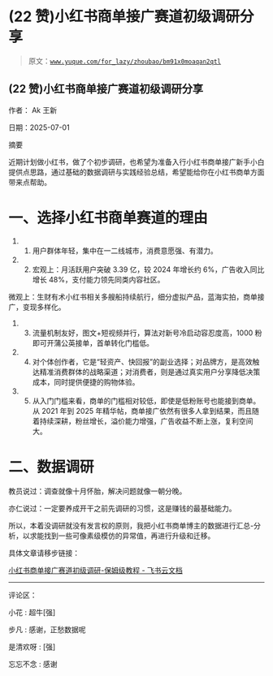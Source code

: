 # (22 赞)小红书商单接广赛道初级调研分享

> 原文：[`www.yuque.com/for_lazy/zhoubao/bm91x0moaqan2qtl`](https://www.yuque.com/for_lazy/zhoubao/bm91x0moaqan2qtl)

## (22 赞)小红书商单接广赛道初级调研分享

作者： Ak 王新

日期：2025-07-01

摘要​

近期计划做小红书，做了个初步调研，也希望为准备入行小红书商单接广新手小白提供点思路，通过基础的数据调研与实践经验总结，希望能给你在小红书商单方面带来点帮助。

# 一、选择小红书商单赛道的理由

1.  1. 用户群体年轻，集中在一二线城市，消费意愿强、有潜力。

2.  2. 宏观上：月活跃用户突破 3.39 亿，较 2024 年增长约 6%，广告收入同比增长 48%，支付能力领先同类内容社区。

微观上：生财有术小红书相关多艘船持续航行，细分虚拟产品，蓝海实拍，商单接广，变现多样化。

1.  3. 流量机制友好，图文+短视频并行，算法对新号冷启动容忍度高，1000 粉即可开蒲公英接单，首单转化门槛低。

2.  4. 对个体创作者，它是“轻资产、快回报”的副业选择；对品牌方，是高效触达精准消费群体的战略渠道；对消费者，则是通过真实用户分享降低决策成本，同时提供便捷的购物体验。

3.  5. 从入门门槛来看，商单的门槛相对较低，即使是低粉账号也能接到商单。从 2021 年到 2025 年精华帖，商单接广依然有很多人拿到结果，而且随着持续深耕，粉丝增长，溢价能力增强，广告收益不断上涨，复利空间大。

# 二、数据调研

教员说过：调查就像十月怀胎，解决问题就像一朝分晚。

亦仁说过：一定要养成开干之前先调研的习惯，这是赚钱的最基础能力。

所以，本着没调研就没有发言权的原则，我把小红书商单博主的数据进行汇总-分析，以求能找到一些可像素级模仿的异常值，再进行升级和迁移。

具体文章请移步链接：

[‍‌​﻿​​⁠​⁠​﻿​​﻿‌​‬⁠​​​​‌⁠﻿‬​​​​⁠​‍‍‌﻿​‌​⁠‍﻿​﻿⁠​‍​​​小红书商单接广赛道初级调研-保姆级教程 -
飞书云文档](https://pcndievlt02e.feishu.cn/wiki/Gsbvw19UAi6WcGkZHXlcRqd2nuf)

* * *

评论区：

小花 : 超牛[强]

步凡 : 感谢，正愁数据呢

是清欢呀 : [强]

忘忘不念 : 感谢